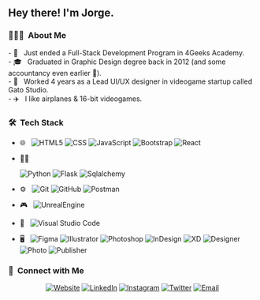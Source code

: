 <h2> Hey there! I'm Jorge.</h2>

<h3> 👨🏻‍💻 &nbsp;About Me </h3>
- 🌱 &nbsp; Just ended a Full-Stack Development Program in 4Geeks Academy. <br>
- 🎓 &nbsp; Graduated in Graphic Design degree back in 2012 (and some accountancy even earlier 🤢). <br>
- 👾 &nbsp; Worked 4 years as a Lead UI/UX designer in videogame startup called Gato Studio.<br>
- ✈️ &nbsp; I like airplanes & 16-bit videogames.<br>

<h3> 🛠 &nbsp;Tech Stack</h3>

- 🌐 &nbsp;
  ![HTML5](https://img.shields.io/badge/-HTML5-333333?style=flat-square&logo=HTML5)
  ![CSS](https://img.shields.io/badge/-CSS-333333?style=flat-square&logo=CSS3&logoColor=1572B6)
  ![JavaScript](https://img.shields.io/badge/-JavaScript-333333?style=flat-square&logo=javascript)
  ![Bootstrap](https://img.shields.io/badge/-Bootstrap-333333?style=flat-square&logo=bootstrap&logoColor=563D7C)
  ![React](https://img.shields.io/badge/-React-333333?style=flat-square&logo=react&logoColor=61DBFB)

- 🧑‍💻 &nbsp;

  ![Python](https://img.shields.io/badge/-Python-333333?style=flat-square&logo=python)
  ![Flask](https://img.shields.io/badge/-Flask-333333?style=flat-square&logo=flask)
  ![Sqlalchemy](https://img.shields.io/badge/-Sqlalchemy-333333?style=flat-square&logo=flask)

- ⚙️ &nbsp;
  ![Git](https://img.shields.io/badge/-Git-333333?style=flat-square&logo=git)
  ![GitHub](https://img.shields.io/badge/-GitHub-333333?style=flat-square&logo=github)
  ![Postman](https://img.shields.io/badge/-Postman-333333?style=flat-square&logo=postman)
  
- 🎮 &nbsp;
  ![UnrealEngine](https://img.shields.io/badge/-Unreal%20Engine-333333?style=flat-square&logo=unreal-engine)
  
- 🔧 &nbsp;
  ![Visual Studio Code](https://img.shields.io/badge/-Visual%20Studio%20Code-333333?style=flat-square&logo=visual-studio-code&logoColor=007ACC)

- 🖥 &nbsp;
  ![Figma](https://img.shields.io/badge/-Figma-333333?style=flat-square&logo=figma)
  ![Illustrator](https://img.shields.io/badge/-Illustrator-333333?style=flat-square&logo=adobe-illustrator)
  ![Photoshop](https://img.shields.io/badge/-Photoshop-333333?style=flat-square&logo=adobe-photoshop)
  ![InDesign](https://img.shields.io/badge/-InDesign-333333?style=flat-square&logo=adobe-indesign)
  ![XD](https://img.shields.io/badge/-Adobe%20XD-333333?style=flat-square&logo=adobe-xd)
  ![Designer](https://img.shields.io/badge/-Designer-333333?style=flat-square&logo=affinity-designer&logoColor=4AC8F8)
  ![Photo](https://img.shields.io/badge/-Photo-333333?style=flat-square&logo=affinity-photo&logoColor=F18BFF)
  ![Publisher](https://img.shields.io/badge/-Publisher-333333?style=flat-square&logo=affinity-publisher&logoColor=C9274C)
  

<h3> 💖 &nbsp;Connect with Me </h3>

<p align="center">
<a href="#"><img alt="Website" src="https://img.shields.io/badge/coming%20soon!-333333?style=flat-square&logo=google-chrome"></a>
<a href="https://www.linkedin.com/in/jorgeluispardo/"><img alt="LinkedIn" src="https://img.shields.io/badge/Jorge%20Pardo-333333?style=flat-square&logo=linkedin"></a>
<a href="https://www.instagram.com/jorgepardo/"><img alt="Instagram" src="https://img.shields.io/badge/jorgepardo-333333?style=flat-square&logo=instagram"></a>
<a href="https://twitter.com/jorgepardor"><img alt="Twitter" src="https://img.shields.io/badge/jorgepardor-333333?style=flat-square&logo=twitter"></a>
<a href="mailto:iamjorgepardo@gmail.com"><img alt="Email" src="https://img.shields.io/badge/gmail-333333?style=flat-square&logo=gmail"></a>
</p>
